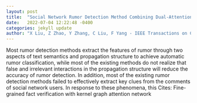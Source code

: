 ```yaml
---
layout: post
title:  "Social Network Rumor Detection Method Combining Dual-Attention Mechanism With Graph Convolutional Network"
date:   2022-07-04 12:22:48 -0400
categories: jekyll update
author: "X Liu, Z Zhao, Y Zhang, C Liu, F Yang - IEEE Transactions on Computational Social , 2022"
---
```

Most rumor detection methods extract the features of rumor through two aspects of text semantics and propagation structure to achieve automatic rumor classification, while most of the existing methods do not realize that false and irrelevant interactions in the propagation structure will reduce the accuracy of rumor detection. In addition, most of the existing rumor detection methods failed to effectively extract key clues from the comments of social network users. In response to these phenomena, this 
Cites: Fine-grained fact verification with kernel graph attention network